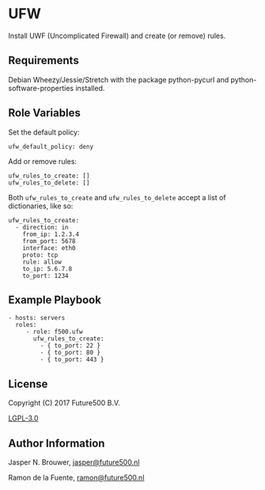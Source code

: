 UFW
===

Install UWF (Uncomplicated Firewall) and create (or remove) rules.

Requirements
------------

Debian Wheezy/Jessie/Stretch with the package python-pycurl and python-software-properties installed.

Role Variables
--------------

Set the default policy:

    ufw_default_policy: deny

Add or remove rules:

    ufw_rules_to_create: []
    ufw_rules_to_delete: []

Both `ufw_rules_to_create` and `ufw_rules_to_delete` accept a list of dictionaries, like so:

    ufw_rules_to_create:
      - direction: in
        from_ip: 1.2.3.4
        from_port: 5678
        interface: eth0
        proto: tcp
        rule: allow
        to_ip: 5.6.7.8
        to_port: 1234

Example Playbook
----------------

    - hosts: servers
      roles:
         - role: f500.ufw
           ufw_rules_to_create:
             - { to_port: 22 }
             - { to_port: 80 }
             - { to_port: 443 }

License
-------

Copyright (C) 2017 Future500 B.V.

[LGPL-3.0](https://github.com/f500/ansible-ufw/blob/master/COPYING.LESSER)

Author Information
------------------

Jasper N. Brouwer, jasper@future500.nl

Ramon de la Fuente, ramon@future500.nl
